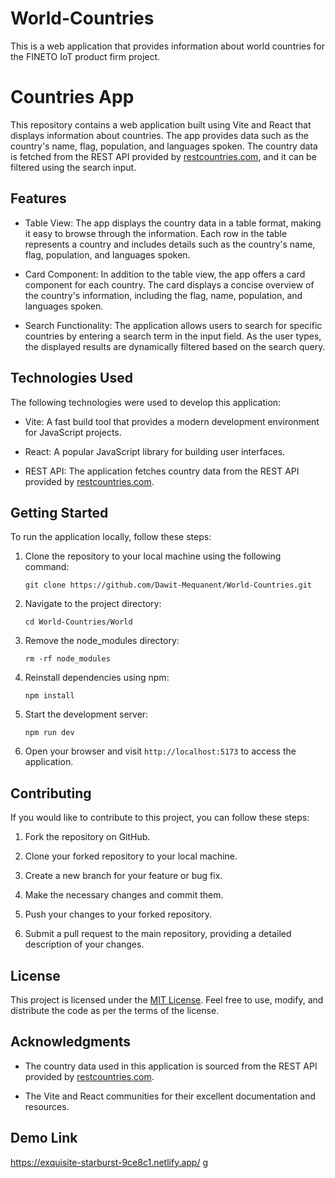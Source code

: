 # World-Countries
This is a web application that provides information about world countries for the FINETO IoT product firm project.
# Countries App

This repository contains a web application built using Vite and React that displays information about countries. The app provides data such as the country's name, flag, population, and languages spoken. The country data is fetched from the REST API provided by [restcountries.com](https://restcountries.com/v2/all), and it can be filtered using the search input.

## Features

- Table View: The app displays the country data in a table format, making it easy to browse through the information. Each row in the table represents a country and includes details such as the country's name, flag, population, and languages spoken.

- Card Component: In addition to the table view, the app offers a card component for each country. The card displays a concise overview of the country's information, including the flag, name, population, and languages spoken.

- Search Functionality: The application allows users to search for specific countries by entering a search term in the input field. As the user types, the displayed results are dynamically filtered based on the search query.

## Technologies Used

The following technologies were used to develop this application:

- Vite: A fast build tool that provides a modern development environment for JavaScript projects.

- React: A popular JavaScript library for building user interfaces.

- REST API: The application fetches country data from the REST API provided by [restcountries.com](https://restcountries.com/v2/all).

## Getting Started

To run the application locally, follow these steps:

1. Clone the repository to your local machine using the following command:

    ```
    git clone https://github.com/Dawit-Mequanent/World-Countries.git
    ```

2. Navigate to the project directory:

    ```
    cd World-Countries/World
    ```

3. Remove the node_modules directory:
   ```
   rm -rf node_modules
   ```

4. Reinstall dependencies using npm:
   ```
   npm install
   ```

5. Start the development server:

    ```
    npm run dev
    ```

6. Open your browser and visit `http://localhost:5173` to access the application.

## Contributing

If you would like to contribute to this project, you can follow these steps:

1. Fork the repository on GitHub.

2. Clone your forked repository to your local machine.

3. Create a new branch for your feature or bug fix.

4. Make the necessary changes and commit them.

5. Push your changes to your forked repository.

6. Submit a pull request to the main repository, providing a detailed description of your changes.

## License

This project is licensed under the [MIT License](LICENSE). Feel free to use, modify, and distribute the code as per the terms of the license.

## Acknowledgments

- The country data used in this application is sourced from the REST API provided by [restcountries.com](https://restcountries.com/v2/all).

- The Vite and React communities for their excellent documentation and resources.

## Demo Link
https://exquisite-starburst-9ce8c1.netlify.app/
g
